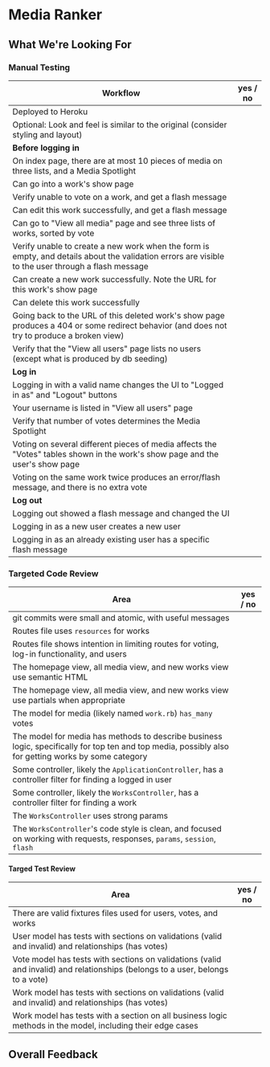 # Media Ranker
## What We're Looking For

<!-- Reviewer Instructions: Limit your in-line comments on this one. Also, the manual testing is huge, but covers eeeeverything, so if there's anything to comment on as constructive feedback, the manual testing should point you right to it with any line that has the answer "no" -->

### Manual Testing

Workflow | yes / no
--- | ---
Deployed to Heroku | 
Optional: Look and feel is similar to the original (consider styling and layout) | 
**Before logging in** |
On index page, there are at most 10 pieces of media on three lists, and a Media Spotlight | 
Can go into a work's show page | 
Verify unable to vote on a work, and get a flash message | 
Can edit this work successfully, and get a flash message | 
Can go to "View all media" page and see three lists of works, sorted by vote | 
Verify unable to create a new work when the form is empty, and details about the validation errors are visible to the user through a flash message | 
Can create a new work successfully. Note the URL for this work's show page | 
Can delete this work successfully |
Going back to the URL of this deleted work's show page produces a 404 or some redirect behavior (and does not try to produce a broken view) | 
Verify that the "View all users" page lists no users (except what is produced by db seeding) | 
**Log in** | 
Logging in with a valid name changes the UI to "Logged in as" and "Logout" buttons | 
Your username is listed in "View all users" page | 
Verify that number of votes determines the Media Spotlight | 
Voting on several different pieces of media affects the "Votes" tables shown in the work's show page and the user's show page | 
Voting on the same work twice produces an error/flash message, and there is no extra vote | 
**Log out** |
Logging out showed a flash message and changed the UI | 
Logging in as a new user creates a new user | 
Logging in as an already existing user has a specific flash message | 

### Targeted Code Review

Area | yes / no
--- | ---
git commits were small and atomic, with useful messages | 
Routes file uses `resources` for works |
Routes file shows intention in limiting routes for voting, log-in functionality, and users | 
The homepage view, all media view, and new works view use semantic HTML | 
The homepage view, all media view, and new works view use partials when appropriate | 
The model for media (likely named `work.rb`) `has_many` votes | 
The model for media has methods to describe business logic, specifically for top ten and top media, possibly also for getting works by some category | 
Some controller, likely the `ApplicationController`, has a controller filter for finding a logged in user | 
Some controller, likely the `WorksController`, has a controller filter for finding a work | 
The `WorksController` uses strong params | 
The `WorksController`'s code style is clean, and focused on working with requests, responses, `params`, `session`, `flash` | 

#### Targed Test Review

Area | yes / no
--- | ---
There are valid fixtures files used for users, votes, and works | 
User model has tests with sections on validations (valid and invalid) and relationships (has votes) | 
Vote model has tests with sections on validations (valid and invalid) and relationships (belongs to a user, belongs to a vote) | 
Work model has tests with sections on validations (valid and invalid) and relationships (has votes) | 
Work model has tests with a section on all business logic methods in the model, including their edge cases | 

## Overall Feedback

